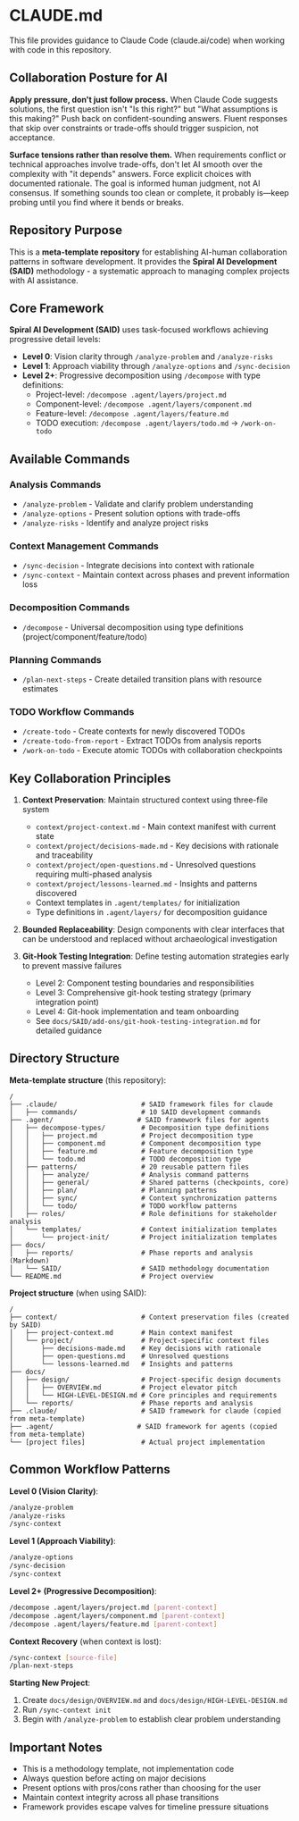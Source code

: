 # CLAUDE.md

This file provides guidance to Claude Code (claude.ai/code) when working with code in this repository.

## Collaboration Posture for AI

**Apply pressure, don't just follow process.** When Claude Code suggests solutions, the first question isn't "Is this right?" but "What assumptions is this making?" Push back on confident-sounding answers. Fluent responses that skip over constraints or trade-offs should trigger suspicion, not acceptance.

**Surface tensions rather than resolve them.** When requirements conflict or technical approaches involve trade-offs, don't let AI smooth over the complexity with "it depends" answers. Force explicit choices with documented rationale. The goal is informed human judgment, not AI consensus. If something sounds too clean or complete, it probably is—keep probing until you find where it bends or breaks.

## Repository Purpose

This is a **meta-template repository** for establishing AI-human collaboration patterns in software development. It provides the **Spiral AI Development (SAID)** methodology - a systematic approach to managing complex projects with AI assistance.

## Core Framework

**Spiral AI Development (SAID)** uses task-focused workflows achieving progressive detail levels:
- **Level 0**: Vision clarity through `/analyze-problem` and `/analyze-risks`
- **Level 1**: Approach viability through `/analyze-options` and `/sync-decision`
- **Level 2+**: Progressive decomposition using `/decompose` with type definitions:
  - Project-level: `/decompose .agent/layers/project.md`
  - Component-level: `/decompose .agent/layers/component.md`
  - Feature-level: `/decompose .agent/layers/feature.md`
  - TODO execution: `/decompose .agent/layers/todo.md` → `/work-on-todo`

## Available Commands

### Analysis Commands
- `/analyze-problem` - Validate and clarify problem understanding
- `/analyze-options` - Present solution options with trade-offs
- `/analyze-risks` - Identify and analyze project risks

### Context Management Commands
- `/sync-decision` - Integrate decisions into context with rationale
- `/sync-context` - Maintain context across phases and prevent information loss

### Decomposition Commands
- `/decompose` - Universal decomposition using type definitions (project/component/feature/todo)

### Planning Commands
- `/plan-next-steps` - Create detailed transition plans with resource estimates

### TODO Workflow Commands
- `/create-todo` - Create contexts for newly discovered TODOs
- `/create-todo-from-report` - Extract TODOs from analysis reports
- `/work-on-todo` - Execute atomic TODOs with collaboration checkpoints

## Key Collaboration Principles

1. **Context Preservation**: Maintain structured context using three-file system
   - `context/project-context.md` - Main context manifest with current state
   - `context/project/decisions-made.md` - Key decisions with rationale and traceability
   - `context/project/open-questions.md` - Unresolved questions requiring multi-phased analysis
   - `context/project/lessons-learned.md` - Insights and patterns discovered
   - Context templates in `.agent/templates/` for initialization
   - Type definitions in `.agent/layers/` for decomposition guidance

2. **Bounded Replaceability**: Design components with clear interfaces that can be understood and replaced without archaeological investigation

3. **Git-Hook Testing Integration**: Define testing automation strategies early to prevent massive failures
   - Level 2: Component testing boundaries and responsibilities
   - Level 3: Comprehensive git-hook testing strategy (primary integration point)
   - Level 4: Git-hook implementation and team onboarding
   - See `docs/SAID/add-ons/git-hook-testing-integration.md` for detailed guidance

## Directory Structure

**Meta-template structure** (this repository):
```
/
├── .claude/                     # SAID framework files for claude
│   ├── commands/                # 10 SAID development commands
├── .agent/                     # SAID framework files for agents
│   ├── decompose-types/         # Decomposition type definitions
│   │   ├── project.md           # Project decomposition type
│   │   ├── component.md         # Component decomposition type
│   │   ├── feature.md           # Feature decomposition type
│   │   └── todo.md              # TODO decomposition type
│   ├── patterns/                # 20 reusable pattern files
│   │   ├── analyze/             # Analysis command patterns
│   │   ├── general/             # Shared patterns (checkpoints, core)
│   │   ├── plan/                # Planning patterns
│   │   ├── sync/                # Context synchronization patterns
│   │   └── todo/                # TODO workflow patterns
│   ├── roles/                   # Role definitions for stakeholder analysis
│   └── templates/               # Context initialization templates
│       └── project-init/        # Project initialization templates
├── docs/
│   ├── reports/                 # Phase reports and analysis (Markdown)
│   └── SAID/                    # SAID methodology documentation
└── README.md                    # Project overview
```

**Project structure** (when using SAID):
```
/
├── context/                     # Context preservation files (created by SAID)
│   ├── project-context.md       # Main context manifest
│   └── project/                 # Project-specific context files
│       ├── decisions-made.md    # Key decisions with rationale
│       ├── open-questions.md    # Unresolved questions
│       └── lessons-learned.md   # Insights and patterns
├── docs/
│   ├── design/                  # Project-specific design documents
│   │   ├── OVERVIEW.md          # Project elevator pitch
│   │   └── HIGH-LEVEL-DESIGN.md # Core principles and requirements
│   └── reports/                 # Phase reports and analysis
├── .claude/                     # SAID framework for claude (copied from meta-template)
├── .agent/                     # SAID framework for agents (copied from meta-template)
└── [project files]              # Actual project implementation
```

## Common Workflow Patterns

**Level 0 (Vision Clarity)**:
```bash
/analyze-problem
/analyze-risks
/sync-context
```

**Level 1 (Approach Viability)**:
```bash
/analyze-options
/sync-decision
/sync-context
```

**Level 2+ (Progressive Decomposition)**:
```bash
/decompose .agent/layers/project.md [parent-context]
/decompose .agent/layers/component.md [parent-context]
/decompose .agent/layers/feature.md [parent-context]
```

**Context Recovery** (when context is lost):
```bash
/sync-context [source-file]
/plan-next-steps
```

**Starting New Project**:
1. Create `docs/design/OVERVIEW.md` and `docs/design/HIGH-LEVEL-DESIGN.md`
2. Run `/sync-context init`
3. Begin with `/analyze-problem` to establish clear problem understanding

## Important Notes

- This is a methodology template, not implementation code
- Always question before acting on major decisions
- Present options with pros/cons rather than choosing for the user
- Maintain context integrity across all phase transitions
- Framework provides escape valves for timeline pressure situations
